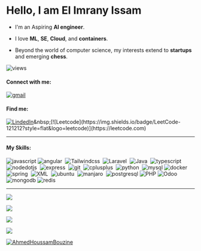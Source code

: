 # Hello, I am El Imrany Issam

- I'm an Aspiring **AI engineer**.

- I love **ML**, **SE**, **Cloud**, and **containers**.

- Beyond the world of computer science, my interests extend to **startups** and emerging **chess**.


![views](https://komarev.com/ghpvc/?username=issamelimrany&label=Profile%20views&color=0e75b6&style=flat)

#### Connect with me:

[![gmail](https://img.shields.io/badge/gmail-05122A?style=flat&logo=gmail)](mailto:elimrany.issam@aiac.ma)&nbsp;

#### Find me:

[![LindedIn](https://img.shields.io/badge/LinkedIn-121212?style=flat&logo=linkedin&logoColor=blue)]([https://www.linkedin.com/in/ahmed-houssam-bouzine](https://www.linkedin.com/in/issam-el-imrany-146169248/))&nbsp;[![Leetcode](https://img.shields.io/badge/LeetCode-121212?style=flat&logo=leetcode)](https://leetcode.com)

---
#### My Skills:

![javascript](https://img.shields.io/badge/Javascript-05122A?style=flat&logo=javascript&logoColor=yellow)&nbsp;![angular](https://img.shields.io/badge/Angular-121212?style=flat&logo=angular&logoColor=red)&nbsp; ![Tailwindcss](https://img.shields.io/badge/Tailwindcss-121212?style=flat&logo=tailwindcss&logoColor=blue)&nbsp; ![Laravel](https://img.shields.io/badge/Laravel-05122A?style=flat&logo=laravel&logoColor=brown)&nbsp; ![Java](https://img.shields.io/badge/Java-05122A?style=flat&logoColor=brown&logo=openjdk)&nbsp; ![typescript](https://img.shields.io/badge/Typescript-05122A?style=flat&logo=typescript&logoColor=blue)&nbsp; ![nodedotjs](https://img.shields.io/badge/Nodejs-05122A?style=flat&logo=nodedotjs&logoColor=green)&nbsp; ![express](https://img.shields.io/badge/Express.Js-05122A?style=flat&logo=express&logoColor=#000000)&nbsp; ![git](https://img.shields.io/badge/Git-05122A?style=flat&logo=git&logoColor=#F05032)&nbsp; ![cplusplus](https://img.shields.io/badge/C++-05122A?style=flat&logo=cplusplus&logoColor=blue)&nbsp; ![python](https://img.shields.io/badge/Python-05122A?style=flat&logo=Python&logoColor=yellow)&nbsp; ![mysql](https://img.shields.io/badge/MySQL-05122A?style=flat&logo=mysql&logoColor=blue)&nbsp;![docker](https://img.shields.io/badge/Docker-05122A?style=flat&logo=docker&logoColor=blue)&nbsp; ![spring](https://img.shields.io/badge/Spring-05122A?style=flat&logo=spring&logoColor=green)&nbsp; ![XML](https://img.shields.io/badge/XML-05122A?style=flat)&nbsp; ![ubuntu](https://img.shields.io/badge/Ubuntu-05122A?style=flat&logo=ubuntu)&nbsp; ![manjaro](https://img.shields.io/badge/Manjaro-05122A?style=flat&logo=manjaro)&nbsp; ![postgresql](https://img.shields.io/badge/Postgresql-05122A?style=flat&logo=postgresql)&nbsp;![PHP](https://img.shields.io/badge/PHP-05122A?style=flat&logo=php)&nbsp;![Odoo](https://img.shields.io/badge/Odoo-05122A?style=flat&logo=odoo)&nbsp;![mongodb](https://img.shields.io/badge/Mongodb-121212?style=flat&logo=mongodb)&nbsp;![redis](https://img.shields.io/badge/redis-121212?style=flat&logo=redis)&nbsp;




---

![](https://github-readme-stats.vercel.app/api/top-langs?username=issamelimrany&show_icons=true&locale=en&layout=compact)

![](https://github-readme-stats.vercel.app/api?username=issamelimrany&show_icons=true&locale=en)

![](https://github-readme-streak-stats.herokuapp.com/?user=issamelimrany&)

![](https://github-readme-activity-graph.vercel.app/graph?username=issamelimrany&theme=github)

<p align="left"> <a href="https://github.com/ryo-ma/github-profile-trophy"><img src="https://github-profile-trophy.vercel.app/?username=AhmedHoussamBouzine" alt="AhmedHoussamBouzine" /></a> </p>


